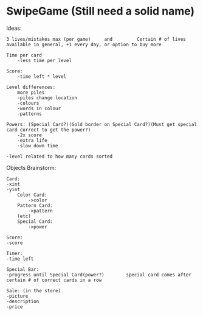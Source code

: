 SwipeGame						(Still need a solid name)
=========

Ideas: 

	3 lives/mistakes max (per game)		and 		Certain # of lives available in general, +1 every day, or option to buy more
      
    Time per card
        -less time per level
          
    Score:
        -time left * level
          
	Level differences:
		more piles
		-piles change location
		-colours
		-words in colour
		-patterns
          
	Powers: (Special Card?)(Gold border on Special Card?)(Must get special card correct to get the power?)
		-2x	score
		-extra life
		-slow down time
	  
	-level related to how many cards sorted


Objects Brainstorm:			

	Card:
	-xint
	-yint
		Color Card:
			->color
		Pattern Card:
			->pattern
		(etc)
		Special Card: 
			->power
	
	Score:
	-score
	
	Timer:
	-time left
	
	Special Bar: 
	-progress until Special Card(power?)		special card comes after certain # of correct cards in a row
	
	Sale: (in the store)
	-picture
	-description
	-price
	
	